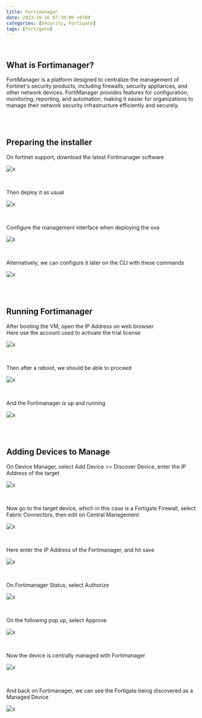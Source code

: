 ```yaml
---
title: Fortimanager
date: 2023-10-16 07:30:00 +0700
categories: [Security, Fortigate]
tags: [Fortigate]
---
```


<br>

## What is Fortimanager?

FortiManager is a platform designed to centralize the management of Fortinet's security products, including firewalls, security appliances, and other network devices. FortiManager provides features for configuration, monitoring, reporting, and automation, making it easier for organizations to manage their network security infrastructure efficiently and securely.

<br>
<br>

## Preparing the installer

On fortinet support, download the latest Fortimanager software

![x](/static/2023-10-16-fortimanager/01.png)

<br>

Then deploy it as usual

![x](/static/2023-10-16-fortimanager/02.png)

<br>

Configure the management interface when deploying the ova

![x](/static/2023-10-16-fortimanager/02a.png)

<br>

Alternatively, we can configure it later on the CLI with these commands

![x](/static/2023-10-16-fortimanager/03.png)

<br>
<br>

## Running Fortimanager

After booting the VM, open the IP Address on web browser <br>
Here use the account used to activate the trial license

![x](/static/2023-10-16-fortimanager/04.png)

<br>

Then after a reboot, we should be able to proceed

![x](/static/2023-10-16-fortimanager/05.png)

<br>

And the Fortimanager is up and running

![x](/static/2023-10-16-fortimanager/06.png)

<br>
<br>

## Adding Devices to Manage

On Device Manager, select Add Device >> Discover Device, enter the IP Address of the target

![x](/static/2023-10-16-fortimanager/07.png)

<br>

Now go to the target device, which in this case is a Fortigate Firewall, select Fabric Connectors, then edit on Central Management

![x](/static/2023-10-16-fortimanager/08.png)

<br>

Here enter the IP Address of the Fortimanager, and hit save

![x](/static/2023-10-16-fortimanager/09.png)

<br>

On Fortimanager Status, select Authorize

![x](/static/2023-10-16-fortimanager/10.png)

<br>

On the following pop up, select Approve

![x](/static/2023-10-16-fortimanager/11.png)

<br>

Now the device is centrally managed with Fortimanager

![x](/static/2023-10-16-fortimanager/12.png)

<br>

And back on Fortimanager, we can see the Fortigate being discovered as a Managed Device

![x](/static/2023-10-16-fortimanager/13.png)

<br>













